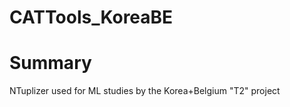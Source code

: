 CATTools_KoreaBE
========


# Summary
NTuplizer used for ML studies by the Korea+Belgium "T2" project 
